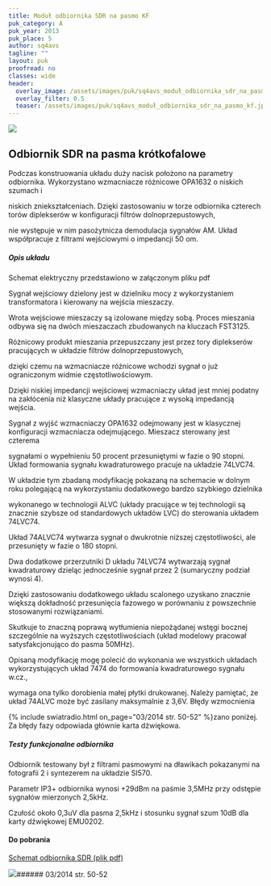```yaml
---
title: Moduł odbiornika SDR na pasmo KF
puk_category: A
puk_year: 2013
puk_place: 5
author: sq4avs
tagline: ""
layout: puk
proofread: no
classes: wide
header:
  overlay_image: /assets/images/puk/sq4avs_moduł_odbiornika_sdr_na_pasmo_kf.jpg
  overlay_filter: 0.5
  teaser: /assets/images/puk/sq4avs_moduł_odbiornika_sdr_na_pasmo_kf.jpg
---
```






 



![](assets/data/img/projects/2013-5-0.jpg) 



Odbiornik SDR na pasma krótkofalowe
-----------------------------------





 Podczas konstruowania układu duży nacisk położono na parametry odbiornika. Wykorzystano wzmacniacze różnicowe OPA1632 o niskich szumach i

 niskich zniekształceniach. Dzięki zastosowaniu w torze odbiornika czterech torów diplekserów w konfiguracji filtrów dolnoprzepustowych,

 nie występuje w nim pasożytnicza demodulacja sygnałów AM. Układ współpracuje z filtrami wejściowymi o impedancji 50 om.

 


##### Opis układu




 Schemat elektryczny przedstawiono w załączonym pliku pdf






 Sygnał wejściowy dzielony jest w dzielniku mocy z wykorzystaniem transformatora i kierowany na wejścia mieszaczy.

 Wrota wejściowe mieszaczy są izolowane między sobą. Proces mieszania odbywa się na dwóch mieszaczach zbudowanych na kluczach FST3125.

 Różnicowy produkt mieszania przepuszczany jest przez tory diplekserów pracujących w układzie filtrów dolnoprzepustowych,

 dzięki czemu na wzmacniacze różnicowe wchodzi sygnał o już ograniczonym widmie częstotliwościowym.

 Dzięki niskiej impedancji wejściowej wzmacniaczy układ jest mniej podatny na zakłócenia niż klasyczne układy pracujące z wysoką impedancją wejścia.






 Sygnał z wyjść wzmacniaczy OPA1632 odejmowany jest w klasycznej konfiguracji wzmacniacza odejmującego. Mieszacz sterowany jest czterema

 sygnałami o wypełnieniu 50 procent przesuniętymi w fazie o 90 stopni. Układ formowania sygnału kwadraturowego pracuje na układzie 74LVC74.

 W układzie tym zbadaną modyfikację pokazaną na schemacie w dolnym roku polegającą na wykorzystaniu dodatkowego bardzo szybkiego dzielnika

 wykonanego w technologii ALVC (układy pracujące w tej technologii są znacznie szybsze od standardowych układów LVC) do sterowania układem 74LVC74.

 Układ 74ALVC74 wytwarza sygnał o dwukrotnie niższej częstotliwości, ale przesunięty w fazie o 180 stopni.






 Dwa dodatkowe przerzutniki D układu 74LVC74 wytwarzają sygnał kwadraturowy dzieląc jednocześnie sygnał przez 2 (sumaryczny podział wynosi 4).

 Dzięki zastosowaniu dodatkowego układu scalonego uzyskano znacznie większą dokładność przesunięcia fazowego w porównaniu z powszechnie stosowanymi rozwiązaniami.

 Skutkuje to znaczną poprawą wytłumienia niepożądanej wstęgi bocznej szczególnie na wyższych częstotliwościach (układ modelowy pracował satysfakcjonująco do pasma 50MHz).






 Opisaną modyfikację mogę polecić do wykonania we wszystkich układach wykorzystujących układ 7474 do formowania kwadraturowego sygnału w.cz.,

 wymaga ona tylko dorobienia małej płytki drukowanej. Należy pamiętać, że układ 74ALVC może być zasilany maksymalnie z 3,6V. Błędy wzmocnienia

{% include swiatradio.html on_page="03/2014 str. 50-52" %}zano poniżej. Za błędy fazy odpowiada głównie karta dźwiękowa.




##### Testy funkcjonalne odbiornika




 Odbiornik testowany był z filtrami pasmowymi na dławikach pokazanymi na fotografii 2 i syntezerem na układzie SI570.

 Parametr IP3+ odbiornika wynosi +29dBm na paśmie 3,5MHz przy odstępie sygnałów mierzonych 2,5kHz.

 Czułość około 0,3uV dla pasma 2,5kHz i stosunku sygnał szum 10dB dla karty dźwiękowej EMU0202.







#### Do pobrania

[Schemat odbiornika SDR (plik pdf)](assets/data/download/SQ4AVS_SDR-schemat.pdf)




![](assets/img/logo/sr_logo_s.jpg)###### 03/2014 str. 50-52

 





 


